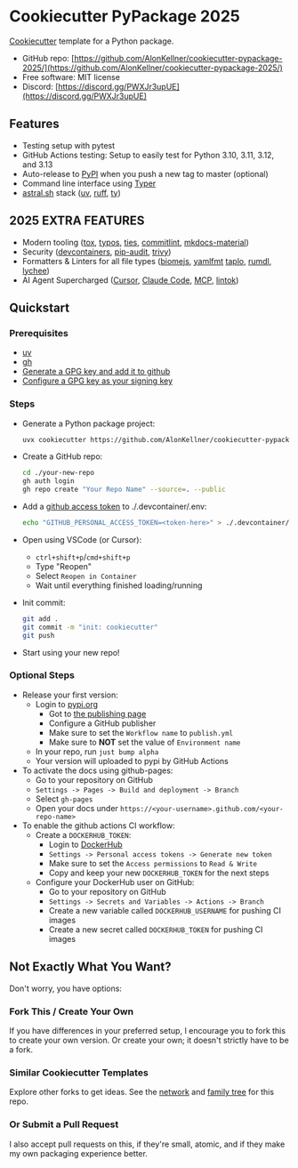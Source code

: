 # Cookiecutter PyPackage 2025

[Cookiecutter](https://github.com/cookiecutter/cookiecutter) template for a Python package.

*   GitHub repo: [https://github.com/AlonKellner/cookiecutter-pypackage-2025/](https://github.com/AlonKellner/cookiecutter-pypackage-2025/)
*   Free software: MIT license
*   Discord: [https://discord.gg/PWXJr3upUE](https://discord.gg/PWXJr3upUE)

## Features

*   Testing setup with pytest
*   GitHub Actions testing: Setup to easily test for Python 3.10, 3.11, 3.12, and 3.13
*   Auto-release to [PyPI](https://pypi.python.org/pypi) when you push a new tag to master (optional)
*   Command line interface using [Typer](https://typer.tiangolo.com/)
*   [astral.sh](https://github.com/astral-sh) stack ([uv](https://docs.astral.sh/uv/), [ruff](https://docs.astral.sh/ruff/), [ty](https://docs.astral.sh/ty/))

## **2025 EXTRA FEATURES**
*   Modern tooling ([tox](https://tox.wiki/en/4.28.4/), [typos](https://github.com/crate-ci/typos), [ties](https://alonkellner.com/ties/), [commitlint](https://commitlint.js.org/), [mkdocs-material](https://squidfunk.github.io/mkdocs-material/))
*   Security ([devcontainers](https://code.visualstudio.com/docs/devcontainers/containers), [pip-audit](https://github.com/pypa/pip-audit), [trivy](https://trivy.dev/latest/))
*   Formatters & Linters for all file types ([biomejs](https://biomejs.dev/), [yamlfmt](https://github.com/google/yamlfmt) [taplo](https://taplo.tamasfe.dev/), [rumdl](https://docs.rs/rumdl/latest/rumdl/), [lychee](https://lychee.cli.rs/))
*   AI Agent Supercharged ([Cursor](https://docs.cursor.com/en/welcome), [Claude Code](https://docs.anthropic.com/en/docs/claude-code/overview), [MCP](http://modelcontextprotocol.io/docs/getting-started/intro), [lintok](https://github.com/AlonKellner/lintok))

## Quickstart

### Prerequisites
-   [uv](https://docs.astral.sh/uv/getting-started/installation/)
-   [gh](https://docs.github.com/en/github-cli)
-   [Generate a GPG key and add it to github](https://docs.github.com/en/authentication/managing-commit-signature-verification/generating-a-new-gpg-key)
-   [Configure a GPG key as your signing key](https://docs.github.com/en/authentication/managing-commit-signature-verification/telling-git-about-your-signing-key)

### Steps
*   Generate a Python package project:

    ```bash
    uvx cookiecutter https://github.com/AlonKellner/cookiecutter-pypackage-2025.git
    ```

*   Create a GitHub repo:

    ```bash
    cd ./your-new-repo
    gh auth login
    gh repo create "Your Repo Name" --source=. --public
    ```

*   Add a [github access token](https://github.com/settings/personal-access-tokens) to ./.devcontainer/.env:

    ```bash
    echo "GITHUB_PERSONAL_ACCESS_TOKEN=<token-here>" > ./.devcontainer/.env
    ```

*   Open using VSCode (or Cursor):
    *   `ctrl+shift+p`/`cmd+shift+p`
    *   Type "Reopen"
    *   Select `Reopen in Container`
    *   Wait until everything finished loading/running

*   Init commit:

    ```bash
    git add .
    git commit -m "init: cookiecutter"
    git push
    ```

*   Start using your new repo!

### Optional Steps

*   Release your first version:
    *   Login to [pypi.org](https://pypi.org/)
        *   Got to [the publishing page](https://pypi.org/manage/account/publishing/)
        *   Configure a GitHub publisher
        *   Make sure to set the `Workflow name` to `publish.yml`
        *   Make sure to **NOT** set the value of `Environment name`
    *   In your repo, run `just bump alpha`
    *   Your version will uploaded to pypi by GitHub Actions
*   To activate the docs using github-pages:
    *   Go to your repository on GitHub
    *   `Settings -> Pages -> Build and deployment -> Branch`
    *   Select `gh-pages`
    *   Open your docs under `https://<your-username>.github.com/<your-repo-name>`
*   To enable the github actions CI workflow:
    *   Create a `DOCKERHUB_TOKEN`:
        *   Login to [DockerHub](https://app.docker.com/)
        *   `Settings -> Personal access tokens -> Generate new token`
        *   Make sure to set the `Access permissions` to `Read & Write`
        *   Copy and keep your new `DOCKERHUB_TOKEN` for the next steps
    *   Configure your DockerHub user on GitHub:
        *   Go to your repository on GitHub
        *   `Settings -> Secrets and Variables -> Actions -> Branch`
        *   Create a new variable called `DOCKERHUB_USERNAME` for pushing CI images
        *   Create a new secret called `DOCKERHUB_TOKEN` for pushing CI images

## Not Exactly What You Want?

Don't worry, you have options:

### Fork This / Create Your Own

If you have differences in your preferred setup, I encourage you to fork this
to create your own version. Or create your own; it doesn't strictly have to
be a fork.

### Similar Cookiecutter Templates

Explore other forks to get ideas. See the [network](https://github.com/AlonKellner/cookiecutter-pypackage-2025/network) and [family tree](https://github.com/AlonKellner/cookiecutter-pypackage-2025/network/members) for this repo.

### Or Submit a Pull Request

I also accept pull requests on this, if they're small, atomic, and if they
make my own packaging experience better.
